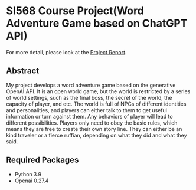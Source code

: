 # SI568 Course Project(Word Adventure Game based on ChatGPT API)
For more detail, please look at the [Project Report](si568_project_report_leczhang.pdf).

## Abstract
My project develops a word adventure game based on the generative OpenAI API. It is an open world game, but the world is restricted by a series of world settings, such as the final boss, the secret of the world, the capacity of player, and etc. The world is full of NPCs of different identities and personalities, and players can either talk to them to get useful information or turn against them. Any behaviors of player will lead to different possibilities. Players only need to obey the basic rules, which means they are free to create their own story line. They can either be an kind traveler or a fierce ruffian, depending on what they did and what they said.

## Required Packages
* Python 3.9
* Openai 0.27.4
